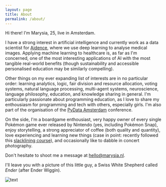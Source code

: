 ```yaml
---
layout: page
title: About
permalink: /about/
---
```


Hi there! I'm Marysia, 25, live in Amsterdam. 

I have a strong interest in artificial intelligence and currently work as a data scientist for [Aidence](http://www.aidence.com), where we use deep learning to analyse medical images. Applying machine learning to healthcare is, as far as I'm concerned, one of the most interesting applications of AI with the most tangible real-world benefits (though  sustainability and accessible personalised education may be similarly compelling).

Other things on my ever expanding list of interests are in no particular order: learning analytics, logic, fair division and resource allocation, voting systems, natural language processing, multi-agent systems, neuroscience, language philosophy, education, and knowledge sharing in general. I'm particularly passionate about programming education, as I love to share my enthousiasm for programming and tech with others, especially girls.  I'm also part of the organisation of the [PyData Amsterdam](http://pydata.org/amsterdam2019/) conference.

On the side, I'm a boardgame enthousiast, very happy owner of every single Pokémon game ever released by Nintendo (yes, including Pokémon Snap), enjoy storytelling, a strong appreciator of coffee (both quality and quantity), love experiencing and learning new things (case in point: recently followed this [slacklining course](https://www.youtube.com/watch?v=NDlFf4WDBTk)), and occasionally like to dabble in concert photography. 

Don't hesitate to shoot me a message at [hello@marysia.nl](mailto:hello@marysia.nl).

I'll leave you with a picture of this little guy, a Swiss White Shepherd called _Ender_ (after Ender Wiggin). 

![text](../assets/ender.jpg)